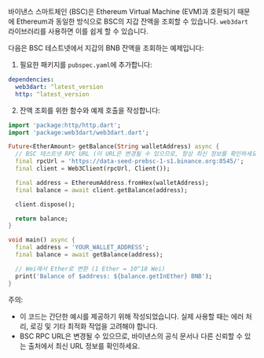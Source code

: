 바이낸스 스마트체인 (BSC)은 Ethereum Virtual Machine (EVM)과 호환되기 때문에 Ethereum과 동일한 방식으로 BSC의 지갑 잔액을 조회할 수 있습니다. `web3dart` 라이브러리를 사용하면 이를 쉽게 할 수 있습니다.

다음은 BSC 테스트넷에서 지갑의 BNB 잔액을 조회하는 예제입니다:

1. 필요한 패키지를 `pubspec.yaml`에 추가합니다:

```yaml
dependencies:
  web3dart: ^latest_version
  http: ^latest_version
```

2. 잔액 조회를 위한 함수와 예제 호출을 작성합니다:

```dart
import 'package:http/http.dart';
import 'package:web3dart/web3dart.dart';

Future<EtherAmount> getBalance(String walletAddress) async {
  // BSC 테스트넷 RPC URL (이 URL은 변경될 수 있으므로, 항상 최신 정보를 확인하세요)
  final rpcUrl = 'https://data-seed-prebsc-1-s1.binance.org:8545/';
  final client = Web3Client(rpcUrl, Client());

  final address = EthereumAddress.fromHex(walletAddress);
  final balance = await client.getBalance(address);

  client.dispose();

  return balance;
}

void main() async {
  final address = 'YOUR_WALLET_ADDRESS';
  final balance = await getBalance(address);

  // Wei에서 Ether로 변환 (1 Ether = 10^18 Wei)
  print('Balance of $address: ${balance.getInEther} BNB');
}
```

주의:

- 이 코드는 간단한 예시를 제공하기 위해 작성되었습니다. 실제 사용할 때는 에러 처리, 로깅 및 기타 최적화 작업을 고려해야 합니다.
- BSC RPC URL은 변경될 수 있으므로, 바이낸스의 공식 문서나 다른 신뢰할 수 있는 출처에서 최신 URL 정보를 확인하세요.
